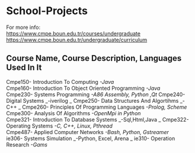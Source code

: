 # School-Projects

For more info:  
https://www.cmpe.boun.edu.tr/courses/undergraduate  
https://www.cmpe.boun.edu.tr/undergraduate/curriculum  


Course Name, Course Description, Languages Used In It  
-----------------------------------------------------  
Cmpe150- Introduction To Computing _-Java_   
Cmpe160- Introduction To Object Oriented Programming              _-Java_  
Cmpe230- Systems Programming                                      _-A86 Assembly, Python ,Qt_
Cmpe240- Digital Systems                                          _-iverilog  _
Cmpe250- Data Structures And Algortihms                           _-C++  _
Cmpe260- Principles Of Programming Languages                      _-Prolog, Scheme_   
Cmpe300- Analysis Of Algorithms                                   _-OpenMpi in Python_  
Cmpe321- Introduction To Database Systems                         _-Sql,Html,Java  _
Cmpe322- Operating Systems                                        _-C, C++, Linux, Pthread_  
Cmpe487- Applied Computer Networks                                _-Bash, Python, Gstreamer_   
ie306- Systems Simulation                                         _-Python, Excel, Arena  _
ie310- Operation Research                                         _-Gams_
  

